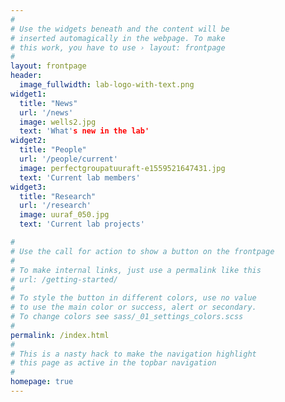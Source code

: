 ```yaml
---
#
# Use the widgets beneath and the content will be
# inserted automagically in the webpage. To make
# this work, you have to use › layout: frontpage
#
layout: frontpage
header:
  image_fullwidth: lab-logo-with-text.png
widget1:
  title: "News"
  url: '/news'
  image: wells2.jpg
  text: 'What's new in the lab'
widget2:
  title: "People"
  url: '/people/current'
  image: perfectgroupatuuraft-e1559521647431.jpg
  text: 'Current lab members'
widget3:
  title: "Research"
  url: '/research'
  image: uuraf_050.jpg
  text: 'Current lab projects'

#
# Use the call for action to show a button on the frontpage
#
# To make internal links, just use a permalink like this
# url: /getting-started/
#
# To style the button in different colors, use no value
# to use the main color or success, alert or secondary.
# To change colors see sass/_01_settings_colors.scss
#
permalink: /index.html
#
# This is a nasty hack to make the navigation highlight
# this page as active in the topbar navigation
#
homepage: true
---
```

